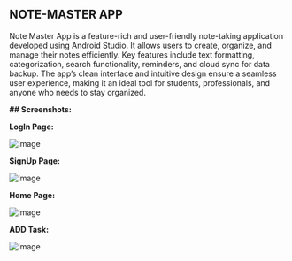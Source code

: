## NOTE-MASTER APP
Note Master App is a feature-rich and user-friendly note-taking application developed using Android Studio. It allows users to create, organize, and manage their notes efficiently. Key features include text formatting, categorization, search functionality, reminders, and cloud sync for data backup. The app’s clean interface and intuitive design ensure a seamless user experience, making it an ideal tool for students, professionals, and anyone who needs to stay organized.

**## Screenshots:**

**LogIn Page:**

![image](https://github.com/user-attachments/assets/a5d3d44d-e7c7-4587-88d9-d6b64c6d2ab7)

**SignUp Page:**

![image](https://github.com/user-attachments/assets/d2cd0fda-9b19-40cd-b445-7cb1916dac33)

**Home Page:**

![image](https://github.com/user-attachments/assets/e0541f23-d2e6-413f-b442-2658b8f76be4)

**ADD Task:**

![image](https://github.com/user-attachments/assets/ea57660c-cad1-470a-a90b-7ec9424c9ed5)
